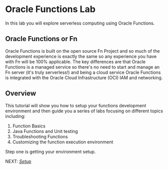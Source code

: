 # Oracle Functions Lab

In this lab you will explore serverless computing using Oracle Functions.

## Oracle Functions or Fn

Oracle Functions is built on the open source Fn Project and so much of the
development experience is exactly the same so any experience you have with Fn
will be 100% applicable. The key differences are that Oracle Functions is a
managed service so there's no need to start and manage an Fn server (it's truly
serverless!) and being a cloud service Oracle Functions is integrated with the
Oracle Cloud Infrastructure (OCI) IAM and networking.

## Overview

This tutorial will show you how to setup your functions development environment
and then guide you a series of labs focusing on different topics including:

1. Function Basics
2. Java Functions and Unit testing
3. Troubleshooting Functions
4. Customizing the function execution environment

Step one is getting your environment setup.

NEXT: [*Setup*](0-Setup.md)

 